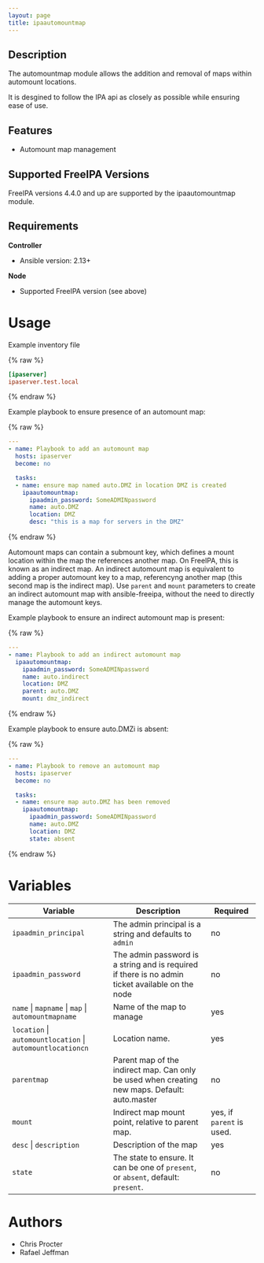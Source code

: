 ```yaml
---
layout: page
title: ipaautomountmap
---
```


Description
-----------

The automountmap module allows the addition and removal of maps within automount locations.

It is desgined to follow the IPA api as closely as possible while ensuring ease of use.


Features
--------
* Automount map management

Supported FreeIPA Versions
--------------------------

FreeIPA versions 4.4.0 and up are supported by the ipaautomountmap module.

Requirements
------------
**Controller**
* Ansible version: 2.13+

**Node**
* Supported FreeIPA version (see above)


Usage
=====

Example inventory file

{% raw %}
```ini
[ipaserver]
ipaserver.test.local
```
{% endraw %}

Example playbook to ensure presence of an automount map:

{% raw %}
```yaml
---
- name: Playbook to add an automount map
  hosts: ipaserver
  become: no

  tasks:
  - name: ensure map named auto.DMZ in location DMZ is created
    ipaautomountmap:
      ipaadmin_password: SomeADMINpassword
      name: auto.DMZ
      location: DMZ
      desc: "this is a map for servers in the DMZ"
```
{% endraw %}

Automount maps can contain a submount key, which defines a mount location within the map the references another map. On FreeIPA, this is known as an indirect map. An indirect automount map is equivalent to adding a proper automount key to a map, referencyng another map (this second map is the indirect map). Use `parent` and `mount` parameters to create an indirect automount map with ansible-freeipa, without the need to directly manage the automount keys.

Example playbook to ensure an indirect automount map is present:

{% raw %}
```yaml
---
- name: Playbook to add an indirect automount map
  ipaautomountmap:
    ipaadmin_password: SomeADMINpassword
    name: auto.indirect
    location: DMZ
    parent: auto.DMZ
    mount: dmz_indirect
```
{% endraw %}

Example playbook to ensure auto.DMZi is absent:

{% raw %}
```yaml
---
- name: Playbook to remove an automount map
  hosts: ipaserver
  become: no

  tasks:
  - name: ensure map auto.DMZ has been removed
    ipaautomountmap:
      ipaadmin_password: SomeADMINpassword
      name: auto.DMZ
      location: DMZ
      state: absent
```
{% endraw %}


Variables
=========

Variable | Description | Required
-------- | ----------- | --------
`ipaadmin_principal` | The admin principal is a string and defaults to `admin` | no
`ipaadmin_password` | The admin password is a string and is required if there is no admin ticket available on the node | no
`name` \| `mapname` \| `map` \| `automountmapname` | Name of the map to manage | yes
`location` \| `automountlocation` \| `automountlocationcn` | Location name. | yes
`parentmap` | Parent map of the indirect map. Can only be used when creating new maps. Default: auto.master | no
`mount` | Indirect map mount point, relative to parent map. | yes, if `parent` is used.
`desc` \| `description` | Description of the map | yes
`state` | The state to ensure. It can be one of `present`, or `absent`, default: `present`. | no


Authors
=======

- Chris Procter
- Rafael Jeffman
